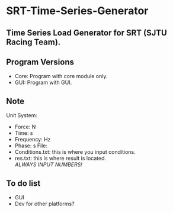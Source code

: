 # SRT-Time-Series-Generator
Time Series Load Generator for SRT (SJTU Racing Team).
---
## Program Versions
- Core: Program with core module only.
- GUI: Program with GUI.
## Note
Unit System:
- Force: N
- Time: s
- Frequency: Hz
- Phase: s
File:
- Conditions.txt: this is where you input conditions.
- res.txt: this is where result is located.  
*ALWAYS INPUT NUMBERS!*
## To do list
- GUI
- Dev for other platforms?
